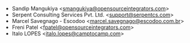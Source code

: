 - Sandip Mangukiya \<<smangukiya@opensourceintegrators.com>\>
- Serpent Consulting Services Pvt. Ltd. \<<support@serpentcs.com>\>
- Marcel Savegnago - Escodoo \<<marcel.savegnago@escodoo.com.br>\>
- Freni Patel \<<fpatel@opensourceintegrators.com>\>
- Italo LOPES \<<italo.lopes@camptocamp.com>\>
